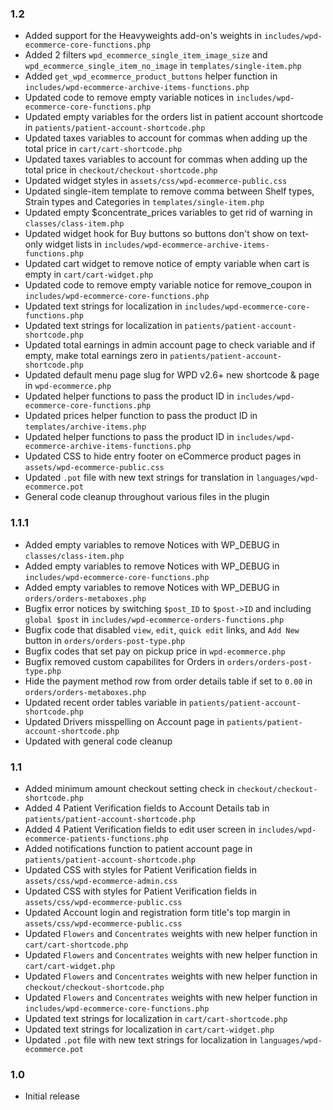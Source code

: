 ### 1.2
* Added support for the Heavyweights add-on's weights in `includes/wpd-ecommerce-core-functions.php`
* Added 2 filters `wpd_ecommerce_single_item_image_size` and `wpd_ecommerce_single_item_no_image` in `templates/single-item.php`
* Added `get_wpd_ecommerce_product_buttons` helper function in `includes/wpd-ecommerce-archive-items-functions.php`
* Updated code to remove empty variable notices in `includes/wpd-ecommerce-core-functions.php`
* Updated empty variables for the orders list in patient account shortcode in `patients/patient-account-shortcode.php`
* Updated taxes variables to account for commas when adding up the total price in `cart/cart-shortcode.php`
* Updated taxes variables to account for commas when adding up the total price in `checkout/checkout-shortcode.php`
* Updated widget styles in `assets/css/wpd-ecommerce-public.css`
* Updated single-item template to remove comma between Shelf types, Strain types and Categories in `templates/single-item.php`
* Updated empty $concentrate_prices variables to get rid of warning in `classes/class-item.php`
* Updated widget hook for Buy buttons so buttons don't show on text-only widget lists in `includes/wpd-ecommerce-archive-items-functions.php`
* Updated cart widget to remove notice of empty variable when cart is empty in `cart/cart-widget.php`
* Updated code to remove empty variable notice for remove_coupon in `includes/wpd-ecommerce-core-functions.php`
* Updated text strings for localization in `includes/wpd-ecommerce-core-functions.php`
* Updated text strings for localization in `patients/patient-account-shortcode.php`
* Updated total earnings in admin account page to check variable and if empty, make total earnings zero in `patients/patient-account-shortcode.php`
* Updated default menu page slug for WPD v2.6+ new shortcode & page in `wpd-ecommerce.php`
* Updated helper functions to pass the product ID in `includes/wpd-ecommerce-core-functions.php`
* Updated prices helper function to pass the product ID in `templates/archive-items.php`
* Updated helper functions to pass the product ID in `includes/wpd-ecommerce-archive-items-functions.php`
* Updated CSS to hide entry footer on eCommerce product pages in `assets/wpd-ecommerce-public.css`
* Updated `.pot` file with new text strings for translation in `languages/wpd-ecommerce.pot`
* General code cleanup throughout various files in the plugin

### 1.1.1

* Added empty variables to remove Notices with WP_DEBUG in `classes/class-item.php`
* Added empty variables to remove Notices with WP_DEBUG in `includes/wpd-ecommerce-core-functions.php`
* Added empty variables to remove Notices with WP_DEBUG in `orders/orders-metaboxes.php`
* Bugfix error notices by switching `$post_ID` to `$post->ID` and including `global $post` in `includes/wpd-ecommerce-orders-functions.php`
* Bugfix code that disabled `view`, `edit`, `quick edit` links, and `Add New` button in `orders/orders-post-type.php`
* Bugfix codes that set pay on pickup price in `wpd-ecommerce.php`
* Bugfix removed custom capabilites for Orders in `orders/orders-post-type.php`
* Hide the payment method row from order details table if set to `0.00` in `orders/orders-metaboxes.php`
* Updated recent order tables variable in `patients/patient-account-shortcode.php`
* Updated Drivers misspelling on Account page in `patients/patient-account-shortcode.php`
* Updated with general code cleanup

### 1.1

* Added minimum amount checkout setting check in `checkout/checkout-shortcode.php`
* Added 4 Patient Verification fields to Account Details tab in `patients/patient-account-shortcode.php`
* Added 4 Patient Verification fields to edit user screen in `includes/wpd-ecommerce-patients-functions.php`
* Added notifications function to patient account page in `patients/patient-account-shortcode.php`
* Updated CSS with styles for Patient Verification fields in `assets/css/wpd-ecommerce-admin.css`
* Updated CSS with styles for Patient Verification fields in `assets/css/wpd-ecommerce-public.css`
* Updated Account login and registration form title's top margin in `assets/css/wpd-ecommerce-public.css`
* Updated `Flowers` and `Concentrates` weights with new helper function in `cart/cart-shortcode.php`
* Updated `Flowers` and `Concentrates` weights with new helper function in `cart/cart-widget.php`
* Updated `Flowers` and `Concentrates` weights with new helper function in `checkout/checkout-shortcode.php`
* Updated `Flowers` and `Concentrates` weights with new helper function in `includes/wpd-ecommerce-core-functions.php`
* Updated text strings for localization in `cart/cart-shortcode.php`
* Updated text strings for localization in `cart/cart-widget.php`
* Updated `.pot` file with new text strings for localization in `languages/wpd-ecommerce.pot`

### 1.0

* Initial release
